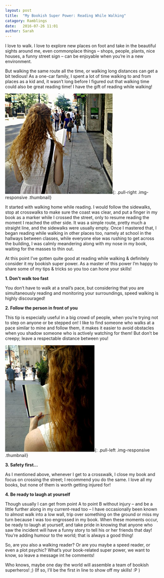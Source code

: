 ```yaml
---
layout: post
title:  "My Bookish Super Power: Reading While Walking"
catagory: Ramblings
date:   2016-07-26 11:01
author: Sarah
---
```

I love to walk. I love to explore new places on foot and take in the beautiful sights around me, even commonplace things – shops, people, plants, nice houses, a funny street sign – can be enjoyable when you’re in a new environment.

But walking the same route all the time, or walking long distances can get a bit tedious! As a one-car family, I spent a lot of time walking to and from places as a kid and, it wasn’t long before I figured out that walking time could also be great reading time! I have the gift of reading while walking!

<!--more-->

![ReadingAndWalking_Overshoulder](\assets\blogimages\RightShoulder_BirdsEyeView.jpg){: .pull-right .img-responsive .thumbnail}

It started with walking home while reading. I would follow the sidewalks, stop at crosswalks to make sure the coast was clear, and put a finger in my book as a marker while I crossed the street, only to resume reading the moment I reached the other side. It was a simple route, pretty much a straight line, and the sidewalks were usually empty. Once I mastered that, I began reading while walking in other places too, namely at school in the hallways between classes, while everyone else was rushing to get across the building, I was calmly meandering along with my nose in my book, waiting for the masses to thin out.

At this point I’ve gotten quite good at reading while walking & definitely consider it my bookish super power. As a master of this power I’m happy to share some of my tips & tricks so you too can hone your skills!


**1. Don't walk too fast**

You don’t have to walk at a snail’s pace, but considering that you are simultaneously reading and monitoring your surroundings, speed walking is highly discouraged!


**2. Follow the person in front of you**

This tip is especially useful in a big crowd of people, when you’re trying not to step on anyone or be stepped on! I like to find someone who walks at a pace similar to mine and follow them, it makes it easier to avoid obstacles when you shadow someone who is actively watching for them! But don’t be creepy; leave a respectable distance between you!

![OpenBook](\assets\blogimages\CloseUpSide_OpenBook.jpg){: .pull-left .img-responsive .thumbnail}

**3. Safety first...**

As I mentioned above, whenever I get to a crosswalk, I close my book and focus on crossing the street; I recommend you do the same. I love all my books, but none of them is worth getting injured for!


**4. Be ready to laugh at yourself**

Though usually I can get from point A to point B without injury – and be a little further along in my current-read too – I have occasionally been known to almost walk into a low wall, trip over something on the ground or miss my turn because I was too engrossed in my book. When these moments occur, be ready to laugh at yourself, and take pride in knowing that anyone who saw the incident will have a funny story to tell his or her friends that day! You’re adding humour to the world; that is always a good thing!


So, are you also a walking reader? Or are you maybe a speed reader, or even a plot psychic? What’s your book-related super power, we want to know, so leave a message int he comments!

Who knows, maybe one day the world will assemble a team of bookish superheros! ;)
(If so, I'll be the first in line to show off my skills! :P )
